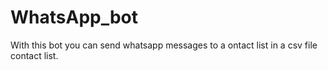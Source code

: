 # WhatsApp_bot
With this bot you can send whatsapp messages to a ontact list in a csv file contact list.

